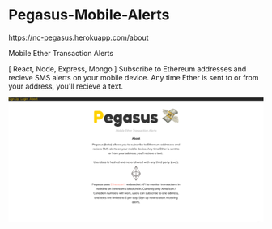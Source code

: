 # Pegasus-Mobile-Alerts

https://nc-pegasus.herokuapp.com/about

Mobile Ether Transaction Alerts

[ React, Node, Express, Mongo ] Subscribe to Ethereum addresses and recieve SMS alerts on your mobile device. Any time Ether is sent to or from your address, you'll recieve a text.

![Pegasus](https://raw.githubusercontent.com/NCal/Pegasus-Mobile-Alerts/master/Screen%20Shot%202018-03-27%20at%205.27.50%20PM.png)


